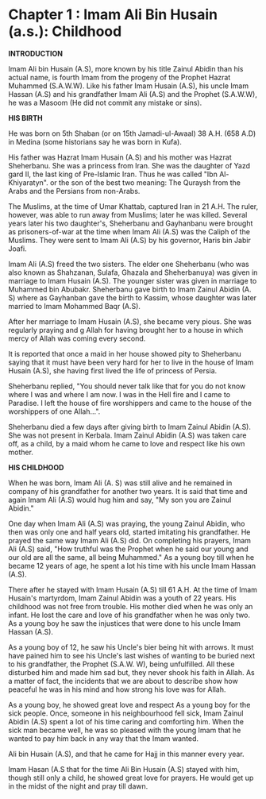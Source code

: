 Chapter 1 : Imam Ali Bin Husain (a.s.): Childhood
=================================================

**INTRODUCTION**

Imam Ali bin Husain (A.S), more known by his title Zainul Abidin than
his actual name, is fourth Imam from the progeny of the Prophet Hazrat
Muhammed (S.A.W.W). Like his father Imam Husain (A.S), his uncle Imam
Hassan (A.S) and his grandfather Imam Ali (A.S) and the Prophet
(S.A.W.W), he was a Masoom (He did not commit any mistake or sins).

**HIS BIRTH**

He was born on 5th Shaban (or on 15th Jamadi-ul-Awaal) 38 A.H. (658
A.D) in Medina (some historians say he was born in Kufa).

His father was Hazrat Imam Husain (A.S) and his mother was Hazrat
Sheherbanu. She was a princess from Iran. She was the daughter of Yazd
gard II, the last king of Pre-Islamic Iran. Thus he was called "Ibn
Al-Khiyaratyn". or the son of the best two meaning: The Quraysh from the
Arabs and the Persians from non-Arabs.

The Muslims, at the time of Umar Khattab, captured Iran in 21 A.H. The
ruler, however, was able to run away from Muslims; later he was killed.
Several years later his two daughter's, Sheherbanu and Gayhanbanu were
brought as prisoners-of-war at the time when Imam Ali (A.S) was the
Caliph of the Muslims. They were sent to Imam Ali (A.S) by his governor,
Haris bin Jabir Joafi.

Imam Ali (A.S) freed the two sisters. The elder one Sheherbanu (who was
also known as Shahzanan, Sulafa, Ghazala and Sheherbanuya) was given in
marriage to Imam Husain (A.S). The younger sister was given in marriage
to Muhammed bin Abubakr. Sheherbanu gave birth to Imam Zainul Abidin (A.
S) where as Gayhanban gave the birth to Kassim, whose daughter was later
married to Imam Mohammed Baqr (A.S).

After her marriage to Imam Husain (A.S), she became very pious. She was
regularly praying and g Allah for having brought her to a house in which
mercy of Allah was coming every second.

It is reported that once a maid in her house showed pity to Sheherbanu
saying that it must have been very hard for her to live in the house of
Imam Husain (A.S), she having first lived the life of princess of
Persia.

Sheherbanu replied, "You should never talk like that for you do not
know where I was and where I am now. I was in the Hell fire and I came
to Paradise. I left the house of fire worshippers and came to the house
of the worshippers of one Allah...".

Sheherbanu died a few days after giving birth to Imam Zainul Abidin
(A.S). She was not present in Kerbala. Imam Zainul Abidin (A.S) was
taken care off, as a child, by a maid whom he came to love and respect
like his own mother.

**HIS CHILDHOOD**

When he was born, Imam Ali (A. S) was still alive and he remained in
company of his grandfather for another two years. It is said that time
and again Imam Ali (A.S) would hug him and say, "My son you are Zainul
Abidin."

One day when Imam Ali (A.S) was praying, the young Zainul Abidin, who
then was only one and half years old, started imitating his grandfather.
He prayed the same way Imam Ali (A.S) did. On completing his prayers,
Imam Ali (A.S) said, "How truthful was the Prophet when he said our
young and our old are all the same, all being Muhammed." As a young boy
till when he became 12 years of age, he spent a lot his time with his
uncle Imam Hassan (A.S).

There after he stayed with Imam Husain (A.S) till 61 A.H. At the time
of Imam Husain's martyrdom, Imam Zainul Abidin was a youth of 22 years.
His childhood was not free from trouble. His mother died when he was
only an infant. He lost the care and love of his grandfather when he was
only two. As a young boy he saw the injustices that were done to his
uncle Imam Hassan (A.S).

As a young boy of 12, he saw his Uncle's bier being hit with arrows. It
must have pained him to see his Uncle's last wishes of wanting to be
buried next to his grandfather, the Prophet (S.A.W. W), being
unfulfilled. All these disturbed him and made him sad but, they never
shook his faith in Allah. As a matter of fact, the incidents that we are
about to describe show how peaceful he was in his mind and how strong
his love was for Allah.

As a young boy, he showed great love and respect As a young boy for the
sick people. Once, someone in his neighbourhood fell sick, Imam Zainul
Abidin (A.S) spent a lot of his time caring and comforting him. When the
sick man became well, he was so pleased with the young Imam that he
wanted to pay him back in any way that the Imam wanted.

Ali bin Husain (A.S), and that he came for Hajj in this manner every
year.

Imam Hasan (A.S that for the time Ali Bin Husain (A.S) stayed with him,
though still only a child, he showed great love for prayers. He would
get up in the midst of the night and pray till dawn.


